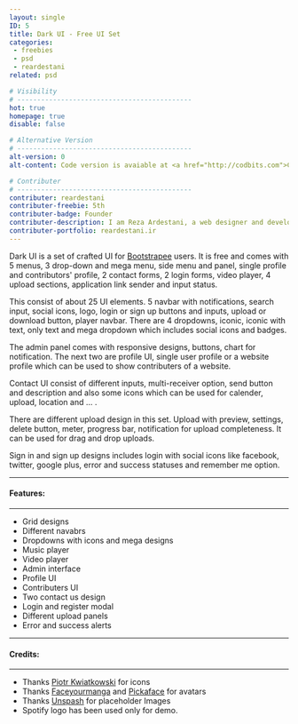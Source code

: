 ```yaml
---
layout: single
ID: 5
title: Dark UI - Free UI Set
categories: 
 - freebies 
 - psd
 - reardestani
related: psd

# Visibility
# --------------------------------------------
hot: true
homepage: true
disable: false

# Alternative Version
# --------------------------------------------
alt-version: 0
alt-content: Code version is avaiable at <a href="http://codbits.com">CodeBits</a>

# Contributer
# --------------------------------------------
contributer: reardestani
contributer-freebie: 5th
contributer-badge: Founder
contributer-description: I am Reza Ardestani, a web designer and developer
contributer-portfolio: reardestani.ir
---
```

Dark UI is a set of crafted UI for [Bootstrapee](http://bootstrapee.com) users. It is free and comes with 5 menus, 3 drop-down and mega menu, side menu and panel, single profile and contributors' profile, 2 contact forms, 2 login forms, video player, 4 upload sections, application link sender and input status.

This consist of about 25 UI elements. 5 navbar with notifications, search input, social icons, logo, login or sign up buttons and inputs, upload or download button, player navbar. There are 4 dropdowns, iconic, iconic with text, only text and mega dropdown which includes social icons and badges. 

The admin panel comes with responsive designs, buttons, chart for notification. The next two are profile UI, single user profile or a website profile which can be used to show contributers of a website.

Contact UI consist of different inputs, multi-receiver option, send button and description and also some icons which can be used for calender, upload, location and ... . 

There are different upload design in this set. Upload with preview, settings, delete button, meter, progress bar, notification for upload completeness. It can be used for drag and drop uploads.

Sign in and sign up designs includes login with social icons like facebook, twitter, google plus, error and success statuses and remember me option.

---
#### Features:
---
+ Grid designs
+ Different navabrs
+ Dropdowns with icons and mega designs
+ Music player
+ Video player
+ Admin interface
+ Profile UI
+ Contributers UI
+ Two contact us design 
+ Login and register modal
+ Different upload panels
+ Error and success alerts

---
#### Credits:
---
+ Thanks <a href="http://www.piotrkwiatkowski.co.uk/" target="_blank">Piotr Kwiatkowski</a> for icons
+ Thanks <a href="http://faceyourmanga.com" target="_blank">Faceyourmanga</a> and <a href="http://pickaface.net" target="_blank">Pickaface</a> for avatars
+ Thanks <a href="http://unsplash.com/" target="_blank">Unspash</a> for placeholder Images
+ Spotify logo has been used only for demo.
<br><br>